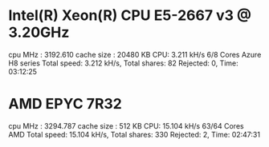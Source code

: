 
# Intel(R) Xeon(R) CPU E5-2667 v3 @ 3.20GHz
cpu MHz		: 3192.610
cache size	: 20480 KB
CPU: 3.211 kH/s
6/8 Cores
Azure H8 series
Total speed: 3.212 kH/s, Total shares: 82 Rejected: 0, Time: 03:12:25


# AMD EPYC 7R32
cpu MHz		: 3294.787
cache size	: 512 KB
CPU: 15.104 kH/s
63/64 Cores
AMD 
Total speed: 15.104 kH/s, Total shares: 330 Rejected: 2, Time: 02:47:31


